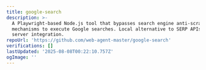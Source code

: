 ```yaml
---
title: google-search
description: >-
  A Playwright-based Node.js tool that bypasses search engine anti-scraping
  mechanisms to execute Google searches. Local alternative to SERP APIs with MCP
  server integration.
repoUrl: 'https://github.com/web-agent-master/google-search'
verifications: []
lastUpdated: '2025-08-08T00:22:10.757Z'
ogImage: ''
---
```


